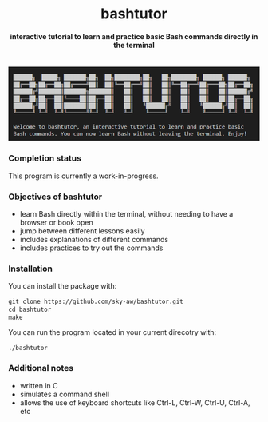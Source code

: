 <h1 align="center">bashtutor</h1>

<h4 align="center">interactive tutorial to learn and practice basic Bash commands directly in the terminal</h4>
<br>
<img src="./assets/banner.png" alt="">

### Completion status
This program is currently a work-in-progress.

### Objectives of bashtutor
- learn Bash directly within the terminal, without needing to have a browser or book open
- jump between different lessons easily
- includes explanations of different commands
- includes practices to try out the commands

### Installation
You can install the package with:
```
git clone https://github.com/sky-aw/bashtutor.git
cd bashtutor
make
```

You can run the program located in your current direcotry with:
```
./bashtutor
```

### Additional notes
- written in C
- simulates a command shell
- allows the use of keyboard shortcuts like Ctrl-L, Ctrl-W, Ctrl-U, Ctrl-A, etc